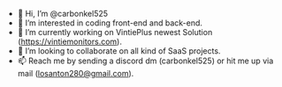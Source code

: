 - 👋 Hi, I’m @carbonkel525
- 👀 I’m interested in coding front-end and back-end.
- 🌱 I’m currently working on VintiePlus newest Solution (https://vintiemonitors.com).
- 💞️ I’m looking to collaborate on all kind of SaaS projects.
- 📫 Reach me by sending a discord dm (carbonkel525) or hit me up via mail (losanton280@gmail.com).

<!---
carbonkel525/carbonkel525 is a ✨ special ✨ repository because its `README.md` (this file) appears on your GitHub profile.
You can click the Preview link to take a look at your changes.
--->
